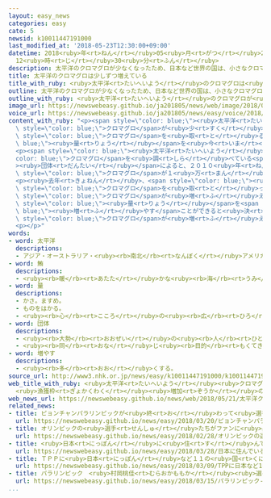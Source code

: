 ```yaml
---
layout: easy_news
categories: easy
cate: 5
newsid: k10011447191000
last_modified_at: '2018-05-23T12:30:00+09:00'
datetime: 2018<ruby>年<rt>ねん</rt></ruby>05<ruby>月<rt>がつ</rt></ruby>23<ruby>日<rt>にち</rt></ruby>
  12<ruby>時<rt>じ</rt></ruby>30<ruby>分<rt>ふん</rt></ruby>
description: 太平洋のクロマグロが少なくなったため、日本など世界の国は、小さなクロマグロを取る量を今までの半分ぐらいにしています。
title: 太平洋のクロマグロは少しずつ増えている
title_with_ruby: <ruby>太平洋<rt>たいへいよう</rt></ruby>のクロマグロは<ruby>少<rt>すこ</rt></ruby>しずつ<ruby>増<rt>ふ</rt></ruby>えている
outline: 太平洋のクロマグロが少なくなったため、日本など世界の国は、小さなクロマグロを取る量を今までの半分ぐらいにしています。
outline_with_ruby: <ruby>太平洋<rt>たいへいよう</rt></ruby>のクロマグロが<ruby>少<rt>すく</rt></ruby>なくなったため、<ruby>日本<rt>にっぽん</rt></ruby>など<ruby>世界<rt>せかい</rt></ruby>の<ruby>国<rt>くに</rt></ruby>は、<ruby>小<rt>ちい</rt></ruby>さなクロマグロを<ruby>取<rt>と</rt></ruby>る<ruby>量<rt>りょう</rt></ruby>を<ruby>今<rt>いま</rt></ruby>までの<ruby>半分<rt>はんぶん</rt></ruby>ぐらいにしています。
image_url: https://newswebeasy.github.io/ja201805/news/web/image/2018/05/21/K10011447191_1805211958_1805212005_01_02.jpg
voice_url: https://newswebeasy.github.io/ja201805/news/easy/voice/2018/05/23/k10011447191000.mp4
content_with_ruby: "<p><span style=\"color: blue;\"><ruby>太平洋<rt>たいへいよう</rt></ruby></span>の<span\
  \ style=\"color: blue;\">クロマグロ</span>が<ruby>少<rt>すく</rt></ruby>なくなったため、<ruby>日本<rt>にっぽん</rt></ruby>など<ruby>世界<rt>せかい</rt></ruby>の<ruby>国<rt>くに</rt></ruby>は、<ruby>小<rt>ちい</rt></ruby>さな<span\
  \ style=\"color: blue;\">クロマグロ</span>を<ruby>取<rt>と</rt></ruby>る<span style=\"color:\
  \ blue;\"><ruby>量<rt>りょう</rt></ruby></span>を<ruby>今<rt>いま</rt></ruby>までの<ruby>半分<rt>はんぶん</rt></ruby>ぐらいにしています。</p>\n\
  <p><span style=\"color: blue;\"><ruby>太平洋<rt>たいへいよう</rt></ruby></span>の<span style=\"\
  color: blue;\">クロマグロ</span>を<ruby>調<rt>しら</rt></ruby>べている<span style=\"color: blue;\"\
  ><ruby>団体<rt>だんたい</rt></ruby></span>によると、２０１０<ruby>年<rt>ねん</rt></ruby>には<ruby>大<rt>おお</rt></ruby>きな<span\
  \ style=\"color: blue;\">クロマグロ</span>が１<ruby>万<rt>まん</rt></ruby>２０００ｔぐらいいました。そのあと<ruby>少<rt>すこ</rt></ruby>しずつ<ruby>増<rt>ふ</rt></ruby>えて、２０１６<ruby>年<rt>ねん</rt></ruby>には２<ruby>万<rt>まん</rt></ruby>１０００ｔぐらいになりました。</p>\n\
  <p><ruby>去年<rt>きょねん</rt></ruby>、<span style=\"color: blue;\"><ruby>太平洋<rt>たいへいよう</rt></ruby></span>で<span\
  \ style=\"color: blue;\">クロマグロ</span>を<ruby>取<rt>と</rt></ruby>っている<ruby>国<rt>くに</rt></ruby>が<ruby>集<rt>あつ</rt></ruby>まる<ruby>会議<rt>かいぎ</rt></ruby>で、<span\
  \ style=\"color: blue;\">クロマグロ</span>が<ruby>増<rt>ふ</rt></ruby>えたら、<ruby>取<rt>と</rt></ruby>る<span\
  \ style=\"color: blue;\"><ruby>量<rt>りょう</rt></ruby></span>を<span style=\"color:\
  \ blue;\"><ruby>増<rt>ふ</rt></ruby>やす</span>ことができると<ruby>決<rt>き</rt></ruby>まりました。このため、<ruby>日本<rt>にっぽん</rt></ruby>が<ruby>取<rt>と</rt></ruby>ることができる<span\
  \ style=\"color: blue;\">クロマグロ</span>が<ruby>増<rt>ふ</rt></ruby>えるかもしれません。</p>\n<p></p>\n\
  <p></p>"
words:
- word: 太平洋
  descriptions:
  - アジア・オーストラリア・<ruby><rb>南北</rb><rt>なんぼく</rt></ruby>アメリカ・<ruby><rb>南極</rb><rt>なんきょく</rt></ruby>の<ruby><rb>五</rb><rt>いつ</rt></ruby>つの<ruby><rb>大陸</rb><rt>たいりく</rt></ruby>に<ruby><rb>囲</rb><rt>かこ</rt></ruby>まれた、<ruby><rb>世界</rb><rt>せかい</rt></ruby>でいちばん<ruby><rb>広</rb><rt>ひろ</rt></ruby>い<ruby><rb>海</rb><rt>うみ</rt></ruby>。
- word: 鮪
  descriptions:
  - <ruby><rb>暖</rb><rt>あたた</rt></ruby>かな<ruby><rb>海</rb><rt>うみ</rt></ruby>を<ruby><rb>回遊</rb><rt>かいゆう</rt></ruby>する<ruby><rb>大</rb><rt>おお</rt></ruby>きな<ruby><rb>魚</rb><rt>さかな</rt></ruby>。メバチ・キハダマグロ・クロマグロなどがいる。さし<ruby><rb>身</rb><rt>み</rt></ruby>やすしにして<ruby><rb>食</rb><rt>た</rt></ruby>べる。
- word: 量
  descriptions:
  - かさ。ますめ。
  - ものをはかる。
  - <ruby><rb>心</rb><rt>こころ</rt></ruby>の<ruby><rb>広</rb><rt>ひろ</rt></ruby>さ。<ruby><rb>能力</rb><rt>のうりょく</rt></ruby>の<ruby><rb>大</rb><rt>おお</rt></ruby>きさ。
- word: 団体
  descriptions:
  - <ruby><rb>大勢</rb><rt>おおぜい</rt></ruby>の<ruby><rb>人</rb><rt>ひと</rt></ruby>の<ruby><rb>集</rb><rt>あつ</rt></ruby>まり。
  - <ruby><rb>同</rb><rt>おな</rt></ruby>じ<ruby><rb>目的</rb><rt>もくてき</rt></ruby>を<ruby><rb>持</rb><rt>も</rt></ruby>った<ruby><rb>人々</rb><rt>ひとびと</rt></ruby>の<ruby><rb>集</rb><rt>あつ</rt></ruby>まり。
- word: 増やす
  descriptions:
  - <ruby><rb>多</rb><rt>おお</rt></ruby>くする。
source_url: http://www3.nhk.or.jp/news/easy/k10011447191000/k10011447191000.html
web_title_with_ruby: <ruby>太平洋<rt>たいへいよう</rt></ruby><ruby>クロマグロ<rt>くろまぐろ</rt></ruby>の<ruby>資源<rt>しげん</rt></ruby><ruby>量<rt>りょう</rt></ruby><ruby>回復<rt>かいふく</rt></ruby>
  <ruby>漁獲枠<rt>ぎょかくわく</rt></ruby><ruby>増加<rt>ぞうか</rt></ruby>の<ruby>可能性<rt>かのうせい</rt></ruby>も
web_news_url: https://newswebeasy.github.io/news/web/2018/05/21/太平洋クロマグロの資源量回復-漁獲枠増加の可能性も
related_news:
- title: ピョンチャンパラリンピックが<ruby>終<rt>お</rt></ruby>わって<ruby>選手<rt>せんしゅ</rt></ruby>が<ruby>日本<rt>にっぽん</rt></ruby>に<ruby>戻<rt>もど</rt></ruby>る
  url: https://newswebeasy.github.io/news/easy/2018/03/20/ピョンチャンパラリンピックが終わって選手が日本に戻る
- title: オリンピックの<ruby>選手<rt>せんしゅ</rt></ruby>たちがファンに<ruby>感謝<rt>かんしゃ</rt></ruby>の<ruby>気持<rt>きも</rt></ruby>ちを<ruby>伝<rt>つた</rt></ruby>える
  url: https://newswebeasy.github.io/news/easy/2018/02/28/オリンピックの選手たちがファンに感謝の気持ちを伝える
- title: <ruby>日本<rt>にっぽん</rt></ruby>に<ruby>住<rt>す</rt></ruby>んでいる<ruby>外国人<rt>がいこくじん</rt></ruby>は２５６<ruby>万<rt>まん</rt></ruby><ruby>人<rt>にん</rt></ruby>　<ruby>今<rt>いま</rt></ruby>までで<ruby>最<rt>もっと</rt></ruby>も<ruby>多<rt>おお</rt></ruby>い
  url: https://newswebeasy.github.io/news/easy/2018/03/28/日本に住んでいる外国人は256万人-今までで最も多い
- title: ＴＰＰに<ruby>日本<rt>にっぽん</rt></ruby>など１１の<ruby>国<rt>くに</rt></ruby>がサインをする
  url: https://newswebeasy.github.io/news/easy/2018/03/09/TPPに日本など11の国がサインをする
- title: パラリンピック　<ruby>村岡桃佳<rt>むらおかももか</rt></ruby><ruby>選手<rt>せんしゅ</rt></ruby>がスキーの<ruby>大回転<rt>だいかいてん</rt></ruby>で<ruby>金<rt>きん</rt></ruby>メダル
  url: https://newswebeasy.github.io/news/easy/2018/03/15/パラリンピック-村岡桃佳選手がスキーの大回転で金メダル
...
```

